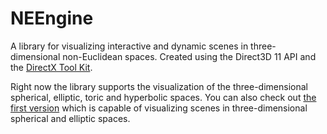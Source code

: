 # NEEngine

A library for visualizing interactive and dynamic scenes in three-dimensional non-Euclidean spaces. Created using the Direct3D 11 API and the [DirectX Tool Kit](https://github.com/microsoft/DirectXTK).

Right now the library supports the visualization of the three-dimensional spherical, elliptic, toric and hyperbolic spaces. You can also check out [the first version](https://github.com/dmigranov/SphEll3D) which is capable of visualizing scenes in three-dimensional spherical and elliptic spaces. 
